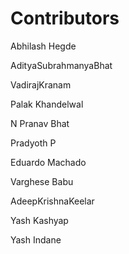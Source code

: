 # Contributors

Abhilash Hegde

AdityaSubrahmanyaBhat  

VadirajKranam  

Palak Khandelwal  

N Pranav Bhat  

Pradyoth P

Eduardo Machado  

Varghese Babu  

AdeepKrishnaKeelar  

Yash Kashyap  

Yash Indane  

